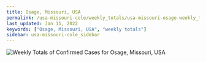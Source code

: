 ```yaml
---
title: Osage, Missouri, USA
permalink: /usa-missouri-cole/weekly_totals/usa-missouri-osage-weekly_totals.html
last_updated: Jan 11, 2022
keywords: ["Osage, Missouri, USA", "weekly totals"]
sidebar: usa-missouri-cole_sidebar
---
```


![Weekly Totals of Confirmed Cases for Osage, Missouri, USA](/covid_tracker/images/graphs/usa-missouri-osage-weekly_totals_graph.png)
